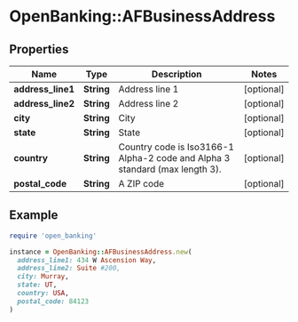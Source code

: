 # OpenBanking::AFBusinessAddress

## Properties

| Name | Type | Description | Notes |
| ---- | ---- | ----------- | ----- |
| **address_line1** | **String** | Address line 1 | [optional] |
| **address_line2** | **String** | Address line 2 | [optional] |
| **city** | **String** | City | [optional] |
| **state** | **String** | State | [optional] |
| **country** | **String** | Country code is Iso3166-1 Alpha-2 code and Alpha 3 standard (max length 3). | [optional] |
| **postal_code** | **String** | A ZIP code | [optional] |

## Example

```ruby
require 'open_banking'

instance = OpenBanking::AFBusinessAddress.new(
  address_line1: 434 W Ascension Way,
  address_line2: Suite #200,
  city: Murray,
  state: UT,
  country: USA,
  postal_code: 84123
)
```


